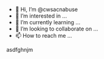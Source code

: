 - 👋 Hi, I’m @cwsacnabuse
- 👀 I’m interested in ...
- 🌱 I’m currently learning ...
- 💞️ I’m looking to collaborate on ...
- 📫 How to reach me ...

<!---
cwsacnabuse/cwsacnabuse is a ✨ special ✨ repository because its `README.md` (this file) appears on your GitHub profile.
You can click the Preview link to take a look at your changes.
--->
asdfghnjm

